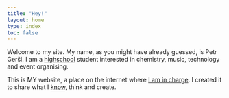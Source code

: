 ```yaml
---
title: "Hey!"
layout: home
type: index
toc: false
---
```

Welcome to my site. My name, as you might have already guessed, is Petr Geršl. I am a [highschool](https://www.cmgp.cz/) student interested in chemistry, music, technology and event organising.

This is MY website, a place on the internet where [I am in charge](https://www.youtube.com/watch?v=bdKZVIGRAKQ&list=PL-p5XmQHB_JRRnoQyjOfioJdDmu87DIJc). I created it to share what I [know](https://www.swyx.io/learn-in-public), think and create.
